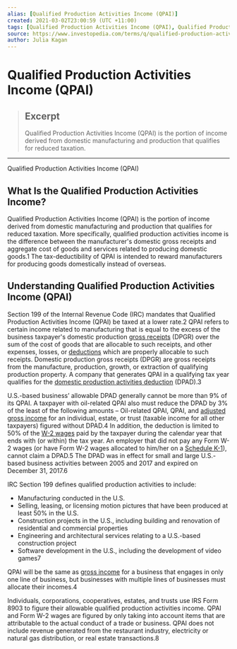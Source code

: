 ```yaml
---
alias: [Qualified Production Activities Income (QPAI)]
created: 2021-03-02T23:00:59 (UTC +11:00)
tags: [Qualified Production Activities Income (QPAI), Qualified Production Activities Income (QPAI)]
source: https://www.investopedia.com/terms/q/qualified-production-activities-income.asp
author: Julia Kagan
---
```


# Qualified Production Activities Income (QPAI)

> ## Excerpt
> Qualified Production Activities Income (QPAI) is the portion of income derived from domestic manufacturing and production that qualifies for reduced taxation.

---

Qualified Production Activities Income (QPAI)
## What Is the Qualified Production Activities Income?

Qualified Production Activities Income (QPAI) is the portion of income derived from domestic manufacturing and production that qualifies for reduced taxation. More specifically, qualified production activities income is the difference between the manufacturer's domestic gross receipts and aggregate cost of goods and services related to producing domestic goods.1 The tax-deductibility of QPAI is intended to reward manufacturers for producing goods domestically instead of overseas.

## Understanding Qualified Production Activities Income (QPAI)

Section 199 of the Internal Revenue Code (IRC) mandates that Qualified Production Activities Income (QPAI) be taxed at a lower rate.2 QPAI refers to certain income related to manufacturing that is equal to the excess of the business taxpayer's domestic production [gross receipts](https://www.investopedia.com/terms/g/gross-receipts.asp) (DPGR) over the sum of the cost of goods that are allocable to such receipts, and other expenses, losses, or [deductions](https://www.investopedia.com/terms/d/deduction.asp) which are properly allocable to such receipts. Domestic production gross receipts (DPGR) are gross receipts from the manufacture, production, growth, or extraction of qualifying production property. A company that generates QPAI in a qualifying tax year qualifies for the [domestic production activities deduction](https://www.investopedia.com/terms/d/domestic-production-activities-deduction.asp) (DPAD).3

U.S.-based business’ allowable DPAD generally cannot be more than 9% of its QPAI. A taxpayer with oil-related QPAI also must reduce the DPAD by 3% of the least of the following amounts – Oil-related QPAI, QPAI, and [adjusted gross income](https://www.investopedia.com/terms/a/agi.asp) for an individual, estate, or trust (taxable income for all other taxpayers) figured without DPAD.4 In addition, the deduction is limited to 50% of the [W-2 wages](https://www.investopedia.com/terms/w/w2form.asp) paid by the taxpayer during the calendar year that ends with (or within) the tax year. An employer that did not pay any Form W-2 wages (or have Form W-2 wages allocated to him/her on a [Schedule K-1](https://www.investopedia.com/terms/s/schedule-k-1.asp)), cannot claim a DPAD.5 The DPAD was in effect for small and large U.S.-based business activities between 2005 and 2017 and expired on December 31, 2017.6

IRC Section 199 defines qualified production activities to include:

-   Manufacturing conducted in the U.S.
-   Selling, leasing, or licensing motion pictures that have been produced at least 50% in the U.S.
-   Construction projects in the U.S., including building and renovation of residential and commercial properties
-   Engineering and architectural services relating to a U.S.-based construction project
-   Software development in the U.S., including the development of video games7

QPAI will be the same as [gross income](https://www.investopedia.com/terms/g/grossincome.asp) for a business that engages in only one line of business, but businesses with multiple lines of businesses must allocate their incomes.4

Individuals, corporations, cooperatives, estates, and trusts use IRS Form 8903 to figure their allowable qualified production activities income. QPAI and Form W-2 wages are figured by only taking into account items that are attributable to the actual conduct of a trade or business. QPAI does not include revenue generated from the restaurant industry, electricity or natural gas distribution, or real estate transactions.8
